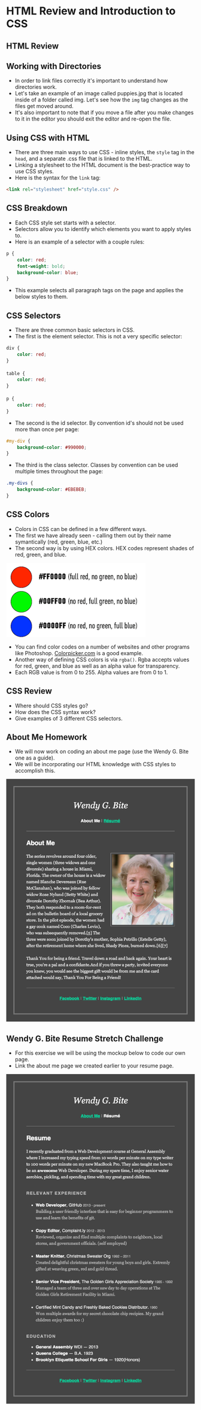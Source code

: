 # HTML Review and Introduction to CSS

## HTML Review

## Working with Directories
- In order to link files correctly it's important to understand how directories work.
- Let's take an example of an image called puppies.jpg that is located inside of a folder called img. Let's see how the `img` tag changes as the files get moved around.
- It's also important to note that if you move a file after you make changes to it in the editor you should exit the editor and re-open the file.

## Using CSS with HTML
- There are three main ways to use CSS - inline styles, the `style` tag in the `head`, and a separate .css file that is linked to the HTML.
- Linking a stylesheet to the HTML document is the best-practice way to use CSS styles.
- Here is the syntax for the `link` tag:

```html
<link rel="stylesheet" href="style.css" />
```

## CSS Breakdown
- Each CSS style set starts with a selector.
- Selectors allow you to identify which elements you want to apply styles to.
- Here is an example of a selector with a couple rules:

```css
p {
	color: red;
	font-weight: bold;
	background-color: blue;
}
```

- This example selects all paragraph tags on the page and applies the below styles to them.

## CSS Selectors
- There are three common basic selectors in CSS.
- The first is the element selector. This is not a very specific selector:

```css
div {
	color: red;
}

table {
	color: red;
}

p {
	color: red;
}
```

- The second is the id selector. By convention id's should not be used more than once per page:

```css
#my-div {
	background-color: #990000;
}
```

- The third is the class selector. Classes by convention can be used multiple times throughout the page:

```css
.my-divs {
	background-color: #EBEBEB;
}
```

## CSS Colors
- Colors in CSS can be defined in a few different ways.
- The first we have already seen - calling them out by their name symantically (red, green, blue, etc.)
- The second way is by using HEX colors. HEX codes represent shades of red, green, and blue.

![HEX Colors](img/hex_colors.png)

- You can find color codes on a number of websites and other programs like Photoshop. [Colorpicker.com](http://www.colorpicker.com/) is a good example.
- Another way of defining CSS colors is via `rgba()`. Rgba accepts values for red, green, and blue as well as an alpha value for transparency.
- Each RGB value is from 0 to 255. Alpha values are from 0 to 1.

## CSS Review
- Where should CSS styles go?
- How does the CSS syntax work?
- Give examples of 3 different CSS selectors.

## About Me Homework
- We will now work on coding an about me page (use the Wendy G. Bite one as a guide).
- We will be incorporating our HTML knowledge with CSS styles to accomplish this.

![Betty White Resume](img/WendyBite_AboutMe.png)


## Wendy G. Bite Resume Stretch Challenge
- For this exercise we will be using the mockup below to code our own page.
- Link the about me page we created earlier to your resume page.

![Wendy G. Bite Resume](img/WendyBite_Resume.png)
